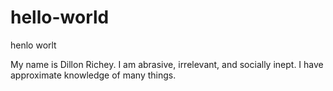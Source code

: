 # hello-world
henlo worlt

My name is Dillon Richey. I am abrasive, irrelevant, and socially inept.
I have approximate knowledge of many things.
